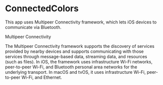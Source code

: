 # ConnectedColors

This app uses Multipeer Connectivity framework, which lets iOS devices to communicate via Bluetooth.

Multipeer Connectivity

The Multipeer Connectivity framework supports the discovery of services provided by nearby devices and
supports communicating with those services through message-based data, streaming data, and resources (such as files).
In iOS, the framework uses infrastructure Wi-Fi networks, peer-to-peer Wi-Fi, and Bluetooth personal area networks
for the underlying transport. In macOS and tvOS, it uses infrastructure Wi-Fi, peer-to-peer Wi-Fi, and Ethernet.

